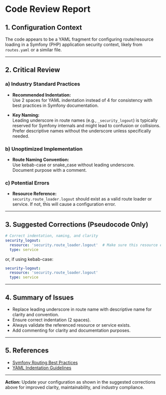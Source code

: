 # Code Review Report

## 1. **Configuration Context**

The code appears to be a YAML fragment for configuring route/resource loading in a Symfony (PHP) application security context, likely from `routes.yaml` or a similar file. 

---

## 2. **Critical Review**

### a) **Industry Standard Practices**

- **Recommended Indentation:**  
  Use 2 spaces for YAML indentation instead of 4 for consistency with best practices in Symfony documentation.

- **Key Naming:**  
  Leading underscore in route names (e.g., `_security_logout`) is typically reserved for Symfony internals and might lead to confusion or collisions. Prefer descriptive names without the underscore unless specifically needed.

### b) **Unoptimized Implementation**

- **Route Naming Convention:**  
  Use kebab-case or snake_case without leading underscore.  
  Document purpose with a comment.

### c) **Potential Errors**

- **Resource Reference:**  
  `security.route_loader.logout` should exist as a valid route loader or service. If not, this will cause a configuration error.

---

## 3. **Suggested Corrections (Pseudocode Only)**

```yaml
# Correct indentation, naming, and clarity
security_logout:
  resource: 'security.route_loader.logout'  # Make sure this resource exists
  type: service
```
or, if using kebab-case:

```yaml
security-logout:
  resource: 'security.route_loader.logout'
  type: service
```

---

## 4. **Summary of Issues**

- Replace leading underscore in route name with descriptive name for clarity and convention.
- Ensure correct indentation (2 spaces).
- Always validate the referenced resource or service exists.
- Add commenting for clarity and documentation purposes.

---

## 5. **References**

- [Symfony Routing Best Practices](https://symfony.com/doc/current/routing.html)
- [YAML Indentation Guidelines](https://yaml.org/spec/1.2/spec.html)

---

**Action:** Update your configuration as shown in the suggested corrections above for improved clarity, maintainability, and industry compliance.